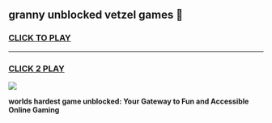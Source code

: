 
## granny unblocked vetzel games 👋
<h3>
<a href="https://premium.freeplayer.one?title=granny_unblocked_vetzel_games&ref=13F">CLICK TO PLAY</a></h3>
<hr>

<h3>
<a href="https://premium.freeplayer.one?title=granny_unblocked_vetzel_games&ref=13F">CLICK 2 PLAY</a>
  
</h3>

<a href="https://premium.freeplayer.one?title=granny_unblocked_vetzel_games&ref=12F/"><img src="https://clearcache.store/games.png"></a>


**worlds hardest game unblocked: Your Gateway to Fun and Accessible Online Gaming**
